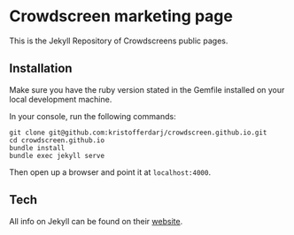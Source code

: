 # Crowdscreen marketing page
This is the Jekyll Repository of Crowdscreens public pages.

## Installation
Make sure you have the ruby version stated in the Gemfile installed on your local development machine.

In your console, run the following commands:

    git clone git@github.com:kristofferdarj/crowdscreen.github.io.git
    cd crowdscreen.github.io
    bundle install
    bundle exec jekyll serve

Then open up a browser and point it at `localhost:4000`.

## Tech
All info on Jekyll can be found on their [website](http://jekyllrb.com/).

